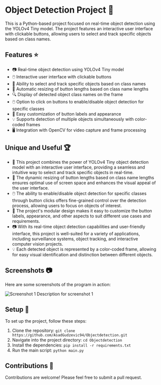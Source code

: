 # Object Detection Project :mag_right:

This is a Python-based project focused on real-time object detection using the YOLOv4 Tiny model. The project features an interactive user interface with clickable buttons, allowing users to select and track specific objects based on class names.

## Features :star:

- 📷 Real-time object detection using YOLOv4 Tiny model
- 🖱️ Interactive user interface with clickable buttons
- 🎯 Ability to select and track specific objects based on class names
- 📏 Automatic resizing of button lengths based on class name lengths
- 🔍 Display of detected object class names on the frame
- 🖱️ Option to click on buttons to enable/disable object detection for specific classes
- 🎨 Easy customization of button labels and appearance
- 💡 Supports detection of multiple objects simultaneously with color-coded frames
- 🖥️ Integration with OpenCV for video capture and frame processing

## Unique and Useful :trophy:

- 🚀 This project combines the power of YOLOv4 Tiny object detection model with an interactive user interface, providing a seamless and intuitive way to select and track specific objects in real-time.
- 📏 The dynamic resizing of button lengths based on class name lengths ensures optimal use of screen space and enhances the visual appeal of the user interface.
- 🖱️ The ability to enable/disable object detection for specific classes through button clicks offers fine-grained control over the detection process, allowing users to focus on objects of interest.
- 🎨 The project's modular design makes it easy to customize the button labels, appearance, and other aspects to suit different use cases and requirements.
- 📷 With its real-time object detection capabilities and user-friendly interface, this project is well-suited for a variety of applications, including surveillance systems, object tracking, and interactive computer vision projects.
- 💡 Each detected object is represented by a color-coded frame, allowing for easy visual identification and distinction between different objects.
  
## Screenshots :camera:

Here are some screenshots of the program in action:

![Screenshot 1](URL_TO_SCREENSHOT_1)
Description for screenshot 1

## Setup :wrench:

To set up the project, follow these steps:

1. Clone the repository: `git clone https://github.com/AsadGudzevic94/Objectdetection.git`
2. Navigate into the project directory: `cd Objectdetection`
3. Install the dependencies: `pip install -r requirements.txt`
4. Run the main script: `python main.py`

## Contributions :handshake:

Contributions are welcome! Please feel free to submit a pull request.
